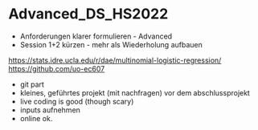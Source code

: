 # Advanced_DS_HS2022

- Anforderungen klarer formulieren - Advanced 
- Session 1+2 kürzen - mehr als Wiederholung aufbauen
 
 https://stats.idre.ucla.edu/r/dae/multinomial-logistic-regression/
 https://github.com/uo-ec607
 

- git part
- kleines, geführtes projekt (mit nachfragen) vor dem abschlussprojekt
- live coding is good (though scary)
- inputs aufnehmen
- online ok.
